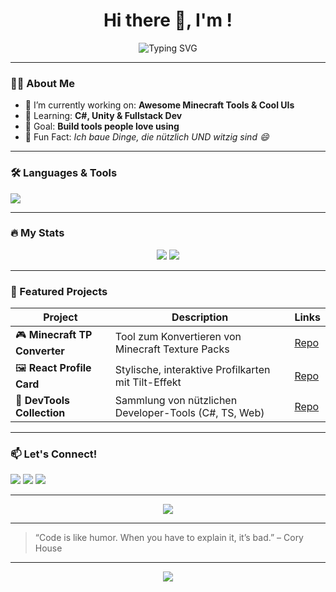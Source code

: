 <!-- README.md -->
<h1 align="center">Hi there 👋, I'm <YourName>!</h1>
<p align="center">
  <img src="https://readme-typing-svg.herokuapp.com?font=Fira+Code&weight=500&size=24&duration=3000&pause=500&color=00F7FF&vCenter=true&width=435&lines=I+build+cool+stuff+💻;I+am+a+noob+at+cooding💩;I+love+clean+UI+%26+clever+UX+🎨;React+%7C+Tailwind+%7C+Node+%7C+C%23+⚙️;Always+learning+new+things+📚" alt="Typing SVG" />
</p>

---

### 🙋‍♂️ About Me

- 🔭 I’m currently working on: **Awesome Minecraft Tools & Cool UIs**
- 🌱 Learning: **C#, Unity & Fullstack Dev**
- 🎯 Goal: **Build tools people love using**
- 🧠 Fun Fact: *Ich baue Dinge, die nützlich UND witzig sind 😄*

---

### 🛠️ Languages & Tools

<p align="left">
  <img src="https://skillicons.dev/icons?i=ts,react,tailwind,cs,nodejs,java,py,git,github,vscode" />
</p>

---

### 🔥 My Stats

<p align="center">
  <img src="https://github-readme-stats.vercel.app/api?username=YourUsername&show_icons=true&theme=tokyonight&hide_border=true" />
  <img src="https://github-readme-streak-stats.herokuapp.com?user=YourUsername&theme=tokyonight&hide_border=true" />
</p>

---

### 📌 Featured Projects

| Project | Description | Links |
|--------|-------------|-------|
| 🎮 **Minecraft TP Converter** | Tool zum Konvertieren von Minecraft Texture Packs | [Repo](https://github.com/YourUsername/TP-Converter) |
| 🖼️ **React Profile Card** | Stylische, interaktive Profilkarten mit Tilt-Effekt | [Repo](https://github.com/YourUsername/ProfileCardApp) |
| 🧰 **DevTools Collection** | Sammlung von nützlichen Developer-Tools (C#, TS, Web) | [Repo](https://github.com/YourUsername/DevToolsCollection) |

---

### 📫 Let's Connect!

<p align="left">
  <a href="https://yourwebsite.com" target="_blank"><img src="https://img.shields.io/badge/Website-00aaff?style=for-the-badge&logo=google-chrome&logoColor=white" /></a>
  <a href="https://www.linkedin.com/in/yourusername/" target="_blank"><img src="https://img.shields.io/badge/LinkedIn-0077b5?style=for-the-badge&logo=linkedin&logoColor=white" /></a>
  <a href="mailto:youremail@example.com"><img src="https://img.shields.io/badge/Email-EA4335?style=for-the-badge&logo=gmail&logoColor=white" /></a>
</p>

---

<!-- GitHub activity graph -->
<p align="center">
  <img src="https://github-readme-activity-graph.cyclic.app/graph?username=YourUsername&theme=tokyo-night&hide_border=true" />
</p>

---

> “Code is like humor. When you have to explain it, it’s bad.” – Cory House

---

<!-- FOOTER -->
<p align="center">
  <img src="https://capsule-render.vercel.app/api?type=waving&color=0:00F7FF,100:0077FF&height=120&section=footer" />
</p>

